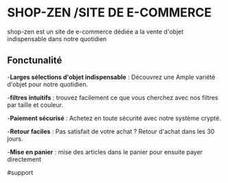 # SHOP-ZEN /SITE DE E-COMMERCE
shop-zen est un site de e-commerce dédiée a la vente d'objet indispensable dans notre quotidien

## Fonctunalité

-**Larges sélections d'objet indispensable** : Découvrez une Ample variété d'objet pour notre quotidien.

-**filtres intuitifs** : trouvez facilement ce que vous cherchez avec nos filtres par taille et couleur.

-**Paiement sécurisé** : Achetez en toute sécurité avec notre système crypté.

-**Retour faciles** : Pas satisfait de votre achat ? Retour d'achat dans les 30 jours.

-**Mise en panier** : mise des articles dans le panier pour ensuite payer directement











#support
